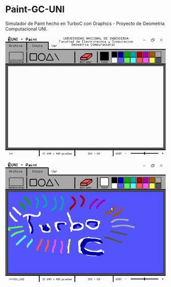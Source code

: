 # Paint-GC-UNI

Simulador de Paint hecho en TurboC con Graphics - Proyecto de Geometria Computacional UNI.

![img](https://github.com/Zenovya/Paint-GC-UNI/blob/main/img.png) 


![img](https://github.com/Zenovya/Paint-GC-UNI/blob/main/img1.png)

